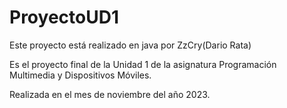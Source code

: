 # ProyectoUD1

Este proyecto está realizado en java por ZzCry(Dario Rata)

Es el proyecto final de la Unidad 1 de la asignatura Programación Multimedia y Dispositivos Móviles.

Realizada en el mes de noviembre del año 2023.

